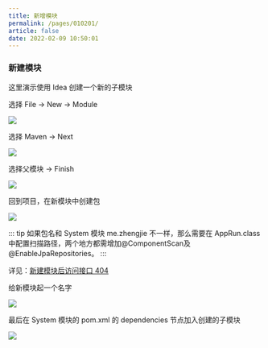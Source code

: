 ```yaml
---
title: 新增模块
permalink: /pages/010201/
article: false
date: 2022-02-09 10:50:01
---
```


### 新建模块

这里演示使用 Idea 创建一个新的子模块

选择 File -> New -> Module

![](https://el-admin.vip/images/2020/06/25/20200606132523.jpg)

选择 Maven -> Next

![](https://el-admin.vip/images/2020/06/25/20200606132934.jpg)

选择父模块 -> Finish

![](https://el-admin.vip/images/2020/06/25/20200606133131.jpg)

回到项目，在新模块中创建包

![](https://el-admin.vip/images/2020/06/25/20200606134124.jpg)

::: tip
如果包名和 System 模块 me.zhengjie 不一样，那么需要在 AppRun.class 中配置扫描路径，两个地方都需增加@ComponentScan及@EnableJpaRepositories。
:::

详见：[新建模块后访问接口 404](https://el-admin.vip/problem/#%E6%96%B0%E5%BB%BA%E6%A8%A1%E5%9D%97%E5%90%8E%E8%AE%BF%E9%97%AE%E6%8E%A5%E5%8F%A3-404)

给新模块起一个名字

![](https://el-admin.vip/images/2020/06/25/20200606134512.jpg)

最后在 System 模块的 pom.xml 的 dependencies 节点加入创建的子模块

![](https://el-admin.vip/images/2020/06/25/20200606134610.jpg)

<Vssue :title="$title" />
